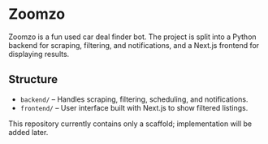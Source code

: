 # Zoomzo

Zoomzo is a fun used car deal finder bot. The project is split into a Python backend
for scraping, filtering, and notifications, and a Next.js frontend for displaying
results.

## Structure

- `backend/` – Handles scraping, filtering, scheduling, and notifications.
- `frontend/` – User interface built with Next.js to show filtered listings.

This repository currently contains only a scaffold; implementation will be added later.
